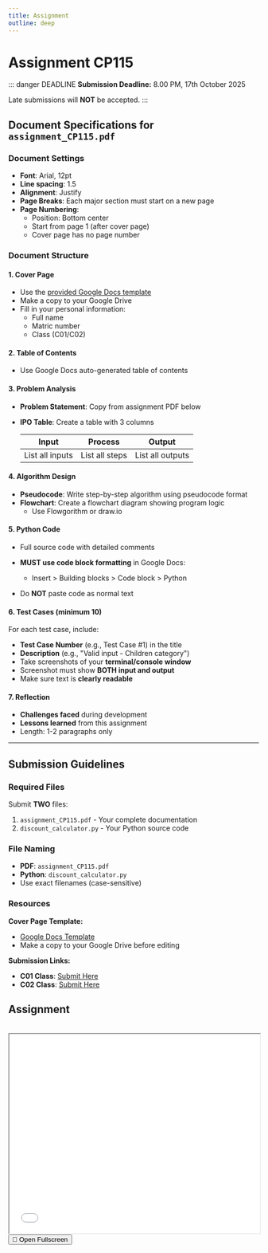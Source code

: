 ```yaml
---
title: Assignment
outline: deep
---
```


# Assignment CP115 

::: danger DEADLINE
**Submission Deadline:** 8.00 PM, 17th October 2025

Late submissions will **NOT** be accepted.
:::

## Document Specifications for `assignment_CP115.pdf`

### Document Settings
- **Font**: Arial, 12pt
- **Line spacing**: 1.5
- **Alignment**: Justify
- **Page Breaks**: Each major section must start on a new page
- **Page Numbering**:
  - Position: Bottom center
  - Start from page 1 (after cover page)
  - Cover page has no page number

### Document Structure

#### **1. Cover Page** 
- Use the [provided Google Docs template](https://docs.google.com/document/d/1gvb8s7hNUVT6kGKNpQ3ETkv3YqSwyPIAbs8LuDrJn-k/edit?usp=sharing)
- Make a copy to your Google Drive
- Fill in your personal information:
  - Full name
  - Matric number
  - Class (C01/C02)

#### **2. Table of Contents**
- Use Google Docs auto-generated table of contents


#### **3. Problem Analysis**
- **Problem Statement**: Copy from assignment PDF below
- **IPO Table**: Create a table with 3 columns

  | Input | Process | Output |
  |-------|---------|--------|
  | List all inputs | List all steps | List all outputs |

#### **4. Algorithm Design**
  - **Pseudocode**: Write step-by-step algorithm using pseudocode format
  - **Flowchart**: Create a flowchart diagram showing program logic
    - Use Flowgorithm or draw.io

#### **5. Python Code** 
- Full source code with detailed comments
- **MUST use code block formatting** in Google Docs:
  - Insert > Building blocks > Code block > Python

- Do **NOT** paste code as normal text


#### **6. Test Cases (minimum 10)** <Badge type="tip" text="Required" />

For each test case, include:
- **Test Case Number** (e.g., Test Case #1) in the title
- **Description** (e.g., "Valid input - Children category")
- Take screenshots of your **terminal/console window**
- Screenshot must show **BOTH input and output**
- Make sure text is **clearly readable**

#### **7. Reflection**
- **Challenges faced** during development
- **Lessons learned** from this assignment
- Length: 1-2 paragraphs only
  

---

## Submission Guidelines

### Required Files


Submit **TWO** files:
1. `assignment_CP115.pdf` - Your complete documentation
2. `discount_calculator.py` - Your Python source code


### File Naming 
- **PDF**: `assignment_CP115.pdf`
- **Python**: `discount_calculator.py`
- Use exact filenames (case-sensitive)

### Resources

**Cover Page Template:**
- [Google Docs Template](https://docs.google.com/document/d/1gvb8s7hNUVT6kGKNpQ3ETkv3YqSwyPIAbs8LuDrJn-k/edit?usp=sharing)
- Make a copy to your Google Drive before editing

**Submission Links:**
- **C01 Class**: [Submit Here](https://forms.gle/SJxYoyhhqvxhRVdR9)
- **C02 Class**: [Submit Here](https://forms.gle/V7iFVCPPzYxvonL78)

 

## Assignment 

<br>

<iframe src="/Python-Programming/assessments/assignment.pdf" width="100%" height="400" allowfullscreen></iframe>

<br>

<a href="/Python-Programming/assessments/assignment.pdf" target="_blank" rel="noopener">
  <button class="open-pdf-btn">
    📖 Open Fullscreen
  </button>
</a>
